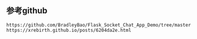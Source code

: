 ## 参考github
    https://github.com/BradleyBao/Flask_Socket_Chat_App_Demo/tree/master
    https://xrebirth.github.io/posts/6204da2e.html